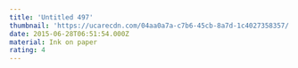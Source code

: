 ```yaml
---
title: 'Untitled 497'
thumbnail: 'https://ucarecdn.com/04aa0a7a-c7b6-45cb-8a7d-1c4027358357/'
date: 2015-06-28T06:51:54.000Z
material: Ink on paper
rating: 4
---
```

